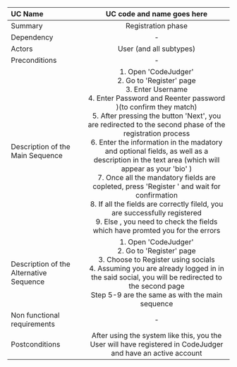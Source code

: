 | UC Name	  | UC code and name goes here |
| :---        |    :----:   |
| Summary      | Registration phase   |
| Dependency   | -  |
| Actors   | User (and all subtypes)       |
| Preconditions   |   -    |
| Description of the Main Sequence   | 1. Open 'CodeJudger'  <br>  2.	Go to 'Register' page <br> 3.	Enter Username <br> 4. Enter Password and Reenter password )(to confirm they match) <br> 5. After pressing the button 'Next', you are redirected to the second phase of the registration process <br> 6. Enter the information in the madatory and optional fields, as well as a description in the text area (which will appear as your 'bio' ) <br> 7. Once all the mandatory fields are copleted, press 'Register ' and wait for confirmation <br> 8. If all the fields are correctly fileld, you are successfully registered <br>9. Else , you need to check the fields which have promted you for the errors      |
| Description of the Alternative Sequence   | 1.	Open 'CodeJudger' <br> 2. Go to 'Register' page <br> 3.	Choose to Register using socials <br> 4. Assuming you are already logged in in the said social, you will be redirected to the second page <br> Step 5-9 are the same as with the main sequence |
| Non functional requirements   | -      |
| Postconditions   | After using the system like this, you the User will have registered in CodeJudger and have an active account |
